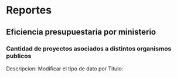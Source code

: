 # Reportes

## Eficiencia presupuestaria por ministerio

### Cantidad de proyectos asociados a distintos organismos publicos

Descripcion: Modificar el tipo de dato por 
Titulo:

## 
